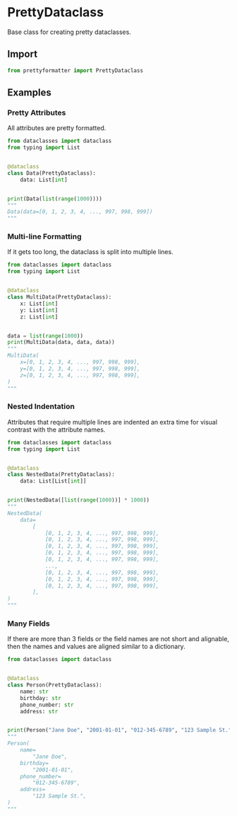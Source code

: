 # PrettyDataclass

Base class for creating pretty dataclasses.

## Import

```python
from prettyformatter import PrettyDataclass
```

## Examples

### Pretty Attributes

All attributes are pretty formatted.

```python
from dataclasses import dataclass
from typing import List


@dataclass
class Data(PrettyDataclass):
    data: List[int]


print(Data(list(range(1000))))
"""
Data(data=[0, 1, 2, 3, 4, ..., 997, 998, 999])
"""
```

### Multi-line Formatting

If it gets too long, the dataclass is split into multiple lines.

```python
from dataclasses import dataclass
from typing import List


@dataclass
class MultiData(PrettyDataclass):
    x: List[int]
    y: List[int]
    z: List[int]


data = list(range(1000))
print(MultiData(data, data, data))
"""
MultiData(
    x=[0, 1, 2, 3, 4, ..., 997, 998, 999],
    y=[0, 1, 2, 3, 4, ..., 997, 998, 999],
    z=[0, 1, 2, 3, 4, ..., 997, 998, 999],
)
"""
```

### Nested Indentation

Attributes that require multiple lines are indented an extra time for
visual contrast with the attribute names.

```python
from dataclasses import dataclass
from typing import List


@dataclass
class NestedData(PrettyDataclass):
    data: List[List[int]]


print(NestedData([list(range(1000))] * 1000))
"""
NestedData(
    data=
        [
            [0, 1, 2, 3, 4, ..., 997, 998, 999],
            [0, 1, 2, 3, 4, ..., 997, 998, 999],
            [0, 1, 2, 3, 4, ..., 997, 998, 999],
            [0, 1, 2, 3, 4, ..., 997, 998, 999],
            [0, 1, 2, 3, 4, ..., 997, 998, 999],
            ...,
            [0, 1, 2, 3, 4, ..., 997, 998, 999],
            [0, 1, 2, 3, 4, ..., 997, 998, 999],
            [0, 1, 2, 3, 4, ..., 997, 998, 999],
        ],
)
"""
```

### Many Fields

If there are more than 3 fields or the field names are not short and
alignable, then the names and values are aligned similar to a
dictionary.

```python
from dataclasses import dataclass


@dataclass
class Person(PrettyDataclass):
    name: str
    birthday: str
    phone_number: str
    address: str


print(Person("Jane Doe", "2001-01-01", "012-345-6789", "123 Sample St."))
"""
Person(
    name=
        "Jane Doe",
    birthday=
        "2001-01-01",
    phone_number=
        "012-345-6789",
    address=
        "123 Sample St.",
)
"""
```
